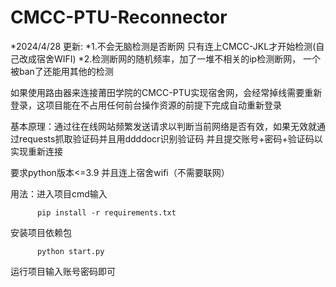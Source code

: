 # CMCC-PTU-Reconnector
 *2024/4/28 更新:
 *1.不会无脑检测是否断网 只有连上CMCC-JKL才开始检测(自己改成宿舍WIFI)
 *2.检测断网的随机频率，加了一堆不相关的ip检测断网， 一个被ban了还能用其他的检测


 如果使用路由器来连接莆田学院的CMCC-PTU实现宿舍网，会经常掉线需要重新登录，这项目能在不占用任何前台操作资源的前提下完成自动重新登录
 
基本原理：通过往在线网站频繁发送请求以判断当前网络是否有效，如果无效就通过requests抓取验证码并且用ddddocr识别验证码 并且提交账号+密码+验证码以实现重新连接

要求python版本<=3.9 并且连上宿舍wifi（不需要联网）

用法：进入项目cmd输入



```
	  pip install -r requirements.txt
```

安装项目依赖包
```
	  python start.py
```
 运行项目输入账号密码即可
